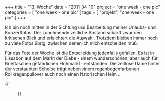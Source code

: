 +++
title = "13. Woche"
date = "2011-04-10"
project = "one week - one pic"
categories = [ "one week - one pic" ]
tags = [ "projekt", "one week - one pic" ]
+++

Ich bin noch mitten in der Sichtung und Bearbeitung meiner Urlaubs- und Konzertfotos. Der zunehmende zeitliche Abstand schärft zwar den kritischen Blick und erleichtert die Auswahl. Trotzdem bleiben immer noch zu viele Fotos übrig, zwischen denen ich mich entscheiden muß.

Für das Foto der Woche ist die Entscheidung jedenfalls gefallen. Es ist in Lissabon auf dem Markt der Diebe - einem wunderschönen, aber auch für Brieftaschen gefährlichen Flohmarkt - entstanden. Die zeitlose Dame hinter der verstaubten Scheibe trägt neben einem regenbogenfarbenen Rollkragenpullover auch noch einen historischen Helm ...

{{<figure src="/images/1week1pic/20110330-164642-138.jpg" title="Markt der Diebe">}}
